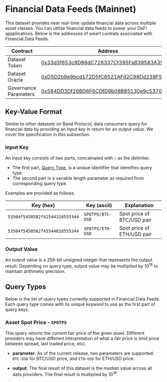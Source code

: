 # Financial Data Feeds (Mainnet)

This dataset provides near real-time update financial data across multiple asset classes. You can utilize financial data feeds to power your DeFi appplications. Below is the addresses of smart contrats associated with Financial Data Feeds.

| Contract              | Address                                                                                                               |
| --------------------- | --------------------------------------------------------------------------------------------------------------------- |
| Dataset Token         | [0x33d3f653c9D86dC726337Cf395FaB39583A35988](https://etherscan.io/address/0x33d3f653c9D86dC726337Cf395FaB39583A35988) |
| Dataset Oracle        | [0xD5D2b9e9bcd172D5fC8521AFd2C98Dd239F5b607](https://etherscan.io/address/0xD5D2b9e9bcd172D5fC8521AFd2C98Dd239F5b607) |
| Governance Parameters | [0x584DD3Df26BD6F6CDfD9b08B85130e9c53709CEc](https://etherscan.io/address/0x584DD3Df26BD6F6CDfD9b08B85130e9c53709CEc) |

## Key-Value Format

Similar to other datasets on Band Protocol, data consumers query for financial data by providing an _input key_ in return for an _output value_. We cover the specification in this subsection.

### Input Key

An input key consists of two parts, concatnated with `/` as the delimiter.

- The first part, [Query Type](#supported-query-types), is a unique identifier that identifies query type.
- The second part is a variable length parameter as required from corresponding query type.

Examples are provided as follows.

| Key (hex)                      | Key (ascii)      | Explanation                |
| ------------------------------ | ---------------- | -------------------------- |
| `53504f5450582f4254432d555344` | `SPOTPX/BTC-USD` | Spot price of BTC/USD pair |
| `53504f5450582f4554482d555344` | `SPOTPX/ETH-USD` | Spot price of ETH/USD pair |

### Output Value

An output value is a 256-bit unsigned integer that represents the output result. Depending on query type, output value may be multiplied by 10<sup>18</sup> to maintain arithmetic precision.

## Query Types

Below is the list of query types currently supported in Financial Data Feeds. Each query type comes with its unique _keyword_ to use as the first part of query keys.

### Asset Spot Price - `SPOTPX`

This query returns the _current_ fair price of the given asset. Different providers may have different interpretation of what a fair price is (mid price between spread, last traded price, etc).

- **parameter**: As of the current release, two parameters are supported: `BTC-USD` for BTC/USD price, and `ETH-USD` for ETH/USD price.

- **output**: The final result of this dataset is the _median_ value across all data providers. The final result is multiplied by 10<sup>18</sup>.
